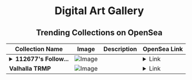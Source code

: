 <div align="center">

# Digital Art Gallery

## Trending Collections on OpenSea

| Collection Name                       | Image                                                                                     | Description                       | OpenSea Link                                                                                          |
|---------------------------------------|-------------------------------------------------------------------------------------------|-----------------------------------|--------------------------------------------------------------------------------------------------------|
| **<details><summary>112677's Follow...</summary>112677's Follower</details>** | ![Image](https://i.seadn.io/s/raw/files/19f9f090920392cc3650cbdf4361755b.png?w=500&auto=format?w=200&auto=format) |  | <details><summary>Link</summary>[112677's Follower](https://opensea.io/collection/112677-s-follower)</details> |
| **ValhalIa TRMP** | ![Image](https://i.seadn.io/s/raw/files/26861e8d4cac060a47831776b7041f96.png?w=500&auto=format?w=200&auto=format) |  | <details><summary>Link</summary>[ValhalIa TRMP](https://opensea.io/collection/valhalia-trmp-13)</details> |

</div>